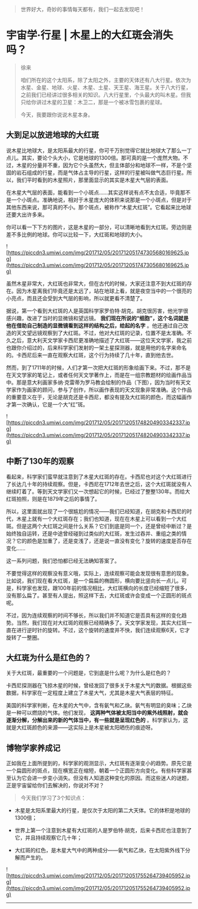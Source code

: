 > 世界好大，奇妙的事情每天都有，我们一起去发现吧！

# 宇宙学·行星 | 木星上的大红斑会消失吗？

> 徐来
> 
> 咱们所在的这个太阳系，除了太阳之外，主要的天体还有八大行星。依次为水星、金星、地球、火星、木星、土星、天王星、海王星。关于八大行星，之前我们已经讲过很多相关的知识。八大行星里，个头最大的叫木星。但我只给你讲过木星的卫星：木卫二，那是一个被冰雪包裹的星球。
> 
> 今天，我要跟你说说木星本身。

## 大到足以放进地球的大红斑

说木星比地球大，是太阳系最大的行星，你可千万别觉得它就比地球大了那么一丁点儿。其实，要论个头大小，它是地球的1300倍。那可真的是一个庞然大物。不过，木星的分量并不重，因为它个头虽然大，但主体部分和地球不一样，不是个坚固的岩石组成的行星，而是气体占主导的行星，这样的行星被叫做气态巨行星。所以，我们平时看到的木星照片，那里面显示的其实是木星大气层的表面。

在木星大气层的表面，能看到一个小斑点……其实这样说有点不太合适，毕竟那不是一个小斑点。准确地说，相对于木星庞大的体积来说那是一个小斑点，但是对于其他东西来说，那可真的不小。那个斑点，被称作“木星大红斑”。它看起来比地球还要大出许多来。

你可以看一下下方的图片，这是木星的一部分，可以清晰地看到大红斑。旁边则是差不多比例的地球。你可以比较一下，大红斑和地球的大小。

![https://piccdn3.umiwi.com/img/201712/05/201712051747305680169625.jpg](https://piccdn3.umiwi.com/img/201712/05/201712051747305680169625.jpg)

虽然木星非常大，大红斑也非常大，但在古代的时候，大家还注意不到大红斑的存在。因为木星离我们毕竟还是太远了，站在地球上看，就是夜空当中的一个很亮的小亮点，而且还会受到大气层的影响，所以就更看不清楚了。

据说，第一个看到大红斑的人是英国科学家罗伯特·胡克。胡克很厉害，他光学很感兴趣，改进了当时的显微镜和望远镜。 **我们现在所说的“细胞”，这个名词就是他在借助自己制造的显微镜看到这样的结构之后，给起的名字** 。他还通过自己改造的天文望远镜观察到了大红斑。不过，他对大红斑的记录，位置不是太准确。不久之后，意大利天文学家卡西尼更准确地描述了大红斑——这位天文学家，我之前也跟你介绍过的，后来科学家们发射的一架土星探测器，就是用他的名字来命名的。卡西尼后来一直在观察大红斑，这个行为持续了几十年，直到他去世。

然而，到了1711年的时候，人们才第一次把大红斑的形象给画下来。不过，那不是在天文学家的笔记上，或者任何天文学著作上，而是在一组宗教题材的绘画作品当中。那是意大利画家多纳·克雷蒂为罗马教会绘制的作品（下图），因为当时有天文学家作为画家的顾问，参与了创作，所以画作表现的天文现象非常准确。这个作品的重要意义在于，无论是胡克还是卡西尼，都没有提及大红斑的颜色，而这幅画作才第一次确认，它是一个大“红”斑。    

![https://piccdn3.umiwi.com/img/201712/05/201712051748204903342337.jpg](https://piccdn3.umiwi.com/img/201712/05/201712051748204903342337.jpg)

## 中断了130年的观察

看起来，科学家们蛮早就注意到了木星大红斑的存在。卡西尼也对这个大红斑进行了长达几十年的持续观察。但是，卡西尼在1712年去世之后，这个大红斑就没有人继续盯着了。等到天文学家们又一次想起它的时候，已经过了整整130年。而给大红斑拍照，则是在1879年之后的事情了。

所以，这里面就出现了一个很尴尬的情况——我们已经知道，在胡克和卡西尼的时代，木星上就有一个大红斑存在；我们也知道，现在在木星上可以看到一个大红斑。但是这两个大红斑之间是什么关系？它们到底是同一个，还是曾经中断过？是始终独自运转，还是中途曾经碰到过类似的大红斑，发生过吞并、重组之类的情况？它的颜色是加重了，还是变浅了，还是说一直没有变化？旋转的速度是否存在变化……

这一系列问题，我们恐怕都已经无法确知答案了。

不要觉得这样的观察没有意义哦，实际上，连续观察可能会发现很有意思的现象。比如说，我们现在看大红斑，是一个扁扁的椭圆形，横向要比竖向长一点儿。可是，科学家也发现，跟100年前的情况相比，大红斑横向的长度已经缩短了很多，没有那么扁了。甚至有人提出，照这样下去，大红斑或许会变成一个正圆形的斑点呢。

不过，因为连续观察的时间不够长，所以我们并不知道它是否具有这样的变化趋势。当然，我们现在对大红斑的观察已经精确多了。天文学家发现，其实大红斑一直在进行逆时针的旋转。不过，这个旋转的速度并不快，我们连续观察6天，它才旋转了一整圈。

## 大红斑为什么是红色的？

关于大红斑，最重要的一个问题是，它到底是什么呢？为什么是红色的？

卡西尼探测器在飞掠木星的时候，曾经发回了很多关于木星大气的数据。根据这些数据，科学家在一定程度上建立了木星大气，尤其是木星大气表层的特征。

美国的科学家判断，在木星的大气中，含有氨气和乙炔。氨气有明显的臭味；乙炔是一种可以燃烧的气体。他们发现， **这两种气体被太阳当中的紫外线照射，就会逐渐分解，分解出来的新的气体当中，有一些就是呈现红色的** 。科学家认为，这就是大红斑颜色的来源——这实际上是木星被太阳晒伤的痕迹呀。

## 博物学家养成记

正如我在上面所提到的，科学家的观测显示，大红斑有逐渐变小的趋势。原先它是一个扁圆形的斑点，现在横宽正在缩短，朝着一个正圆形方向变化。有些科学家甚至认为它会进一步变小消失。但没有人知道这种变化的原因。而这些迷人的谜题，正是宇宙留给你们去解决的，你说对不对？

> 今天我们学习了3个知识点：

* 木星是太阳系里最大的行星，是仅次于太阳的第二大天体。它的体积是地球的1300倍；

* 世界上第一个注意到木星有大红斑的人是罗伯特·胡克，后来卡西尼也注意到了它，并且持续观察它几十年；

* 大红斑的红色，是木星大气中的两种成分——氨气和乙炔，在太阳紫外线下分解而产生的。

![https://piccdn3.umiwi.com/img/201712/05/201712051755264739405952.jpg](https://piccdn3.umiwi.com/img/201712/05/201712051755264739405952.jpg)

---

